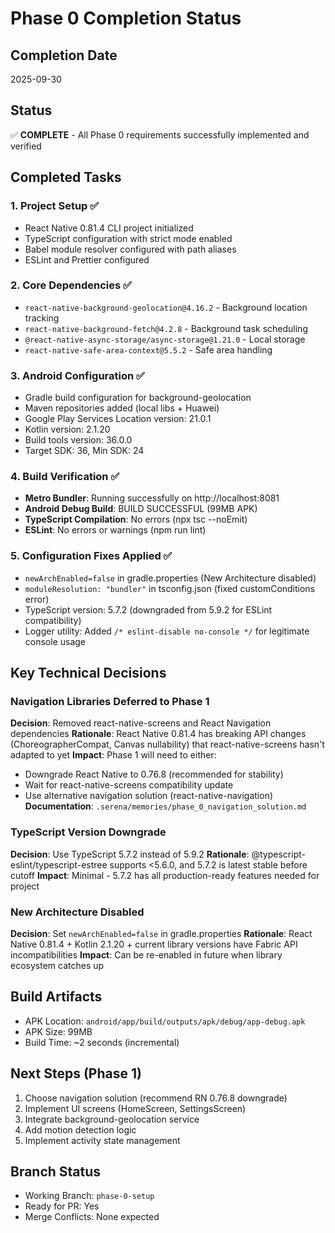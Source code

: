 # Phase 0 Completion Status

## Completion Date
2025-09-30

## Status
✅ **COMPLETE** - All Phase 0 requirements successfully implemented and verified

## Completed Tasks

### 1. Project Setup ✅
- React Native 0.81.4 CLI project initialized
- TypeScript configuration with strict mode enabled
- Babel module resolver configured with path aliases
- ESLint and Prettier configured

### 2. Core Dependencies ✅
- `react-native-background-geolocation@4.16.2` - Background location tracking
- `react-native-background-fetch@4.2.8` - Background task scheduling
- `@react-native-async-storage/async-storage@1.21.0` - Local storage
- `react-native-safe-area-context@5.5.2` - Safe area handling

### 3. Android Configuration ✅
- Gradle build configuration for background-geolocation
- Maven repositories added (local libs + Huawei)
- Google Play Services Location version: 21.0.1
- Kotlin version: 2.1.20
- Build tools version: 36.0.0
- Target SDK: 36, Min SDK: 24

### 4. Build Verification ✅
- **Metro Bundler**: Running successfully on http://localhost:8081
- **Android Debug Build**: BUILD SUCCESSFUL (99MB APK)
- **TypeScript Compilation**: No errors (npx tsc --noEmit)
- **ESLint**: No errors or warnings (npm run lint)

### 5. Configuration Fixes Applied ✅
- `newArchEnabled=false` in gradle.properties (New Architecture disabled)
- `moduleResolution: "bundler"` in tsconfig.json (fixed customConditions error)
- TypeScript version: 5.7.2 (downgraded from 5.9.2 for ESLint compatibility)
- Logger utility: Added `/* eslint-disable no-console */` for legitimate console usage

## Key Technical Decisions

### Navigation Libraries Deferred to Phase 1
**Decision**: Removed react-native-screens and React Navigation dependencies
**Rationale**: React Native 0.81.4 has breaking API changes (ChoreographerCompat, Canvas nullability) that react-native-screens hasn't adapted to yet
**Impact**: Phase 1 will need to either:
- Downgrade React Native to 0.76.8 (recommended for stability)
- Wait for react-native-screens compatibility update
- Use alternative navigation solution (react-native-navigation)
**Documentation**: `.serena/memories/phase_0_navigation_solution.md`

### TypeScript Version Downgrade
**Decision**: Use TypeScript 5.7.2 instead of 5.9.2
**Rationale**: @typescript-eslint/typescript-estree supports <5.6.0, and 5.7.2 is latest stable before cutoff
**Impact**: Minimal - 5.7.2 has all production-ready features needed for project

### New Architecture Disabled
**Decision**: Set `newArchEnabled=false` in gradle.properties
**Rationale**: React Native 0.81.4 + Kotlin 2.1.20 + current library versions have Fabric API incompatibilities
**Impact**: Can be re-enabled in future when library ecosystem catches up

## Build Artifacts
- APK Location: `android/app/build/outputs/apk/debug/app-debug.apk`
- APK Size: 99MB
- Build Time: ~2 seconds (incremental)

## Next Steps (Phase 1)
1. Choose navigation solution (recommend RN 0.76.8 downgrade)
2. Implement UI screens (HomeScreen, SettingsScreen)
3. Integrate background-geolocation service
4. Add motion detection logic
5. Implement activity state management

## Branch Status
- Working Branch: `phase-0-setup`
- Ready for PR: Yes
- Merge Conflicts: None expected